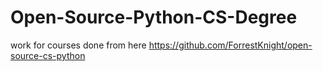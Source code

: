 # Open-Source-Python-CS-Degree
work for courses done from here https://github.com/ForrestKnight/open-source-cs-python
